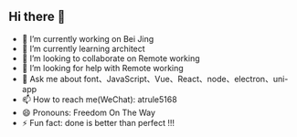 ## Hi there 👋
- 🔭 I’m currently working on Bei Jing
- 🌱 I’m currently learning architect
- 👯 I’m looking to collaborate on Remote working
- 🤔 I’m looking for help with Remote working
- 💬 Ask me about font、JavaScript、Vue、React、node、electron、uni-app
- 📫 How to reach me(WeChat): atrule5168
- 😄 Pronouns: Freedom On The Way
- ⚡ Fun fact: done is better than perfect !!!

<!--
**atrulekeep/atrulekeep** is a ✨ _special_ ✨ repository because its `README.md` (this file) appears on your GitHub profile.

Here are some ideas to get you started:

- 🔭 I’m currently working on ...
- 🌱 I’m currently learning ...
- 👯 I’m looking to collaborate on ...
- 🤔 I’m looking for help with ...
- 💬 Ask me about ...
- 📫 How to reach me: ...
- 😄 Pronouns: ...
- ⚡ Fun fact: ...
-->
